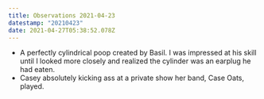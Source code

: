 ```yaml
---
title: Observations 2021-04-23
datestamp: "20210423"
date: 2021-04-27T05:38:52.078Z
---
```

- A perfectly cylindrical poop created by Basil. I was impressed at his skill until I looked more closely and realized the cylinder was an earplug he had eaten.
- Casey absolutely kicking ass at a private show her band, Case Oats, played.